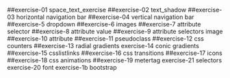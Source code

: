 ##exercise-01
space_text_exercise
##exercise-02
text_shadow
##exercise-03
horizontal navigation bar
##exercise-04
vertical navigation bar
##exercise-5
dropdown
##exercise-6
images
##exercise-7
attribute selector
##exercise-8
attribute value
##exercise-9
attribute selectors image
##exercise-10
attribute
##exercise-11
pseudoclass
##exercise-12
css counters
##exercise-13
radial gradients
exercise-14
conic gradients
##exercise-15
csslistlinks
##exercise-16
css transitions
##exercise-17
icons
##exercise-18
css animations
##exercise-19
metertag
exercise-21
selectors
exercise-20
font
exercise-1b
bootstrap
